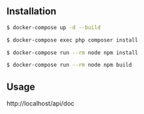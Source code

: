 Installation
------------

```bash
$ docker-compose up -d --build
```

```bash
$ docker-compose exec php composer install
```

```bash
$ docker-compose run --rm node npm install
```

```bash
$ docker-compose run --rm node npm build
```

Usage
-----

http://localhost/api/doc
